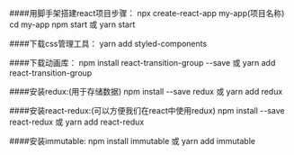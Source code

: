 ####用脚手架搭建react项目步骤：
npx create-react-app my-app(项目名称)
cd my-app
npm start 或 yarn start

####下载css管理工具：
yarn add styled-components

####下载动画库： 
npm install react-transition-group --save  或   yarn add react-transition-group

####安装redux:(用于存储数据)
npm install --save redux  或 yarn add redux

####安装react-redux:(可以方便我们在react中使用redux)
npm install --save react-redux  或 yarn add react-redux

####安装immutable:
npm install immutable  或 yarn add immutable
